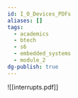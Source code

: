 ```yaml
---
id: I_O_Devices_PDFs
aliases: []
tags:
  - academics
  - btech
  - s6
  - embedded_systems
  - module_2
dg-publish: true
---
```

![[interrupts.pdf]]
